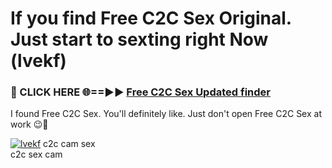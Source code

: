 # If you find Free C2C Sex Original. Just start to sexting right Now (lvekf)

<h3>🔴 CLICK HERE 🌐==►► <a href="https://tinyurl.com/mtbk5fxa" rel="nofollow">Free C2C Sex Updated finder</a></h3>

I found Free C2C Sex. You'll definitely like. Just don't open Free C2C Sex at work 😉💬

[![lvekf](https://i.imgur.com/Q8WKrnY.jpeg)](https://tinyurl.com/mtbk5fxa)
c2c cam sex<br>
c2c sex cam